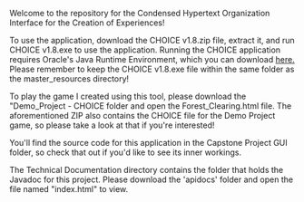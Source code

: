 Welcome to the repository for the Condensed Hypertext Organization Interface for the Creation of Experiences! 

To use the application, download the CHOICE v1.8.zip file, extract it, and run CHOICE v1.8.exe to use the application.
Running the CHOICE application requires Oracle's Java Runtime Environment, which you can download [here.](https://www.oracle.com/java/technologies/downloads/#jdk18-windows) Please remember to keep the CHOICE v1.8.exe file within the same folder as the master_resources directory!

To play the game I created using this tool, please download the "Demo_Project - CHOICE folder and open the Forest_Clearing.html file.
The aforementioned ZIP also contains the CHOICE file for the Demo Project game, so please take a look at that if you're interested!

You'll find the source code for this application in the Capstone Project GUI folder, so check that out if you'd like to see its inner workings.

The Technical Documentation directory contains the folder that holds the Javadoc for this project. Please download the 'apidocs' folder and open the file named "index.html" to view.
